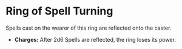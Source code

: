# Ring of Spell Turning

Spells cast on the wearer of this ring are reflected onto the caster.

- **Charges:** After 2d6 Spells are reflected, the ring loses its power.
